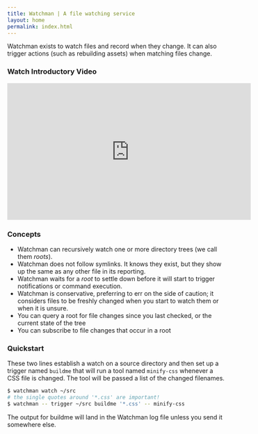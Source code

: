 ```yaml
---
title: Watchman | A file watching service
layout: home
permalink: index.html
---
```


Watchman exists to watch files and record when they change.  It can
also trigger actions (such as rebuilding assets) when matching files change.
### Watch Introductory Video

<div class="videoBlock">
    <iframe width="560" height="315" src="https://www.youtube.com/embed/gEsTMR2erAM" title="Explain Like I'm 5: Watchman" frameBorder="0" allow="accelerometer; autoplay; clipboard-write; encrypted-media; gyroscope; picture-in-picture" allowFullScreen ></iframe>
</div>

### Concepts

 * Watchman can recursively watch one or more directory trees
   (we call them *roots*).
 * Watchman does not follow symlinks.  It knows they exist, but they show up
   the same as any other file in its reporting.
 * Watchman waits for a *root* to settle down before it will start
   to trigger notifications or command execution.
 * Watchman is conservative, preferring to err on the side of caution;
   it considers files to be freshly changed when you start to
   watch them or when it is unsure.
 * You can query a root for file changes since you last checked, or the
   current state of the tree
 * You can subscribe to file changes that occur in a root

### Quickstart

These two lines establish a watch on a source directory and then set up a
trigger named `buildme` that will run a tool named `minify-css` whenever a CSS
file is changed.  The tool will be passed a list of the changed filenames.

~~~bash
$ watchman watch ~/src
# the single quotes around '*.css' are important!
$ watchman -- trigger ~/src buildme '*.css' -- minify-css
~~~

The output for buildme will land in the Watchman log file unless you send it
somewhere else.
